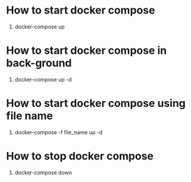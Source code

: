 # How to start docker compose 
1. docker-compose up   

# How to start docker compose in back-ground
1. docker-compose up   -d 

# How to start docker compose using file name 
1. docker-compose -f file_name up  -d 

# How to stop docker compose
1. docker-compose down 